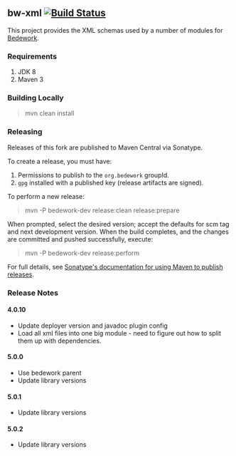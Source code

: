 ## bw-xml [![Build Status](https://travis-ci.org/Bedework/bw-xml.svg)](https://travis-ci.org/Bedework/bw-xml)

This project provides the XML schemas used by a number of modules for
[Bedework](https://www.apereo.org/projects/bedework).

### Requirements

1. JDK 8
2. Maven 3

### Building Locally

> mvn clean install

### Releasing

Releases of this fork are published to Maven Central via Sonatype.

To create a release, you must have:

1. Permissions to publish to the `org.bedework` groupId.
2. `gpg` installed with a published key (release artifacts are signed).

To perform a new release:

> mvn -P bedework-dev release:clean release:prepare

When prompted, select the desired version; accept the defaults for scm tag and next development version.
When the build completes, and the changes are committed and pushed successfully, execute:

> mvn -P bedework-dev release:perform

For full details, see [Sonatype's documentation for using Maven to publish releases](http://central.sonatype.org/pages/apache-maven.html).

### Release Notes
#### 4.0.10
* Update deployer version and javadoc plugin config
* Load all xml files into one big module - need to figure out how to split them up with dependencies.

#### 5.0.0
* Use bedework parent
* Update library versions

#### 5.0.1
* Update library versions

#### 5.0.2
* Update library versions
